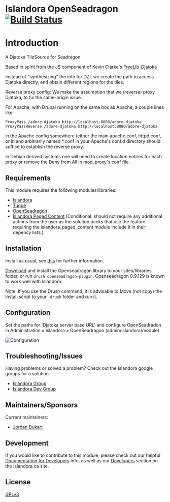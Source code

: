 # Islandora OpenSeadragon [![Build Status](https://travis-ci.org/Islandora/islandora_openseadragon.png?branch=7.x)](https://travis-ci.org/Islandora/islandora_openseadragon)

# Introduction

A Djatoka TileSource for Seadragon

Based in spirit from the JS component of Kevin Clarke's [FreeLib-Djatoka](https://github.com/ksclarke/freelib-djatoka)

Instead of "synthesizing" the info for DZI, we create the path to access Djatoka directly, and obtain different regions for the tiles.

Reverse proxy config: We make the assumption that we (reverse) proxy Djatoka, to fix the same-origin issue.

For Apache, with Drupal running on the same box as Apache, a couple lines like:

```
ProxyPass /adore-djatoka http://localhost:8080/adore-djatoka
ProxyPassReverse /adore-djatoka http://localhost:8080/adore-djatoka
```

in the Apache config somewhere (either the main apache.conf, httpd.conf, or in and arbitrarily named *.conf in your Apache's conf.d directory should suffice to establish the reverse proxy.

In Debian derived systems one will need to create location entries for each proxy or remove the Deny from All in mod_proxy's conf file.

## Requirements

This module requires the following modules/libraries:

* [Islandora](https://github.com/islandora/islandora)
* [Tuque](https://github.com/islandora/tuque)
* [OpenSeadragon](http://openseadragon.github.io/releases/openseadragon-bin-0.9.129.zip)
* [Islandora Paged Content](https://github.com/Islandora/islandora_paged_content/) (Conditional: should not require any additional actions from the user as the solution packs that use the feature requiring the islandora_paged_content module include it in their depency lists.)

## Installation

Install as usual, see [this](https://drupal.org/documentation/install/modules-themes/modules-7) for further information.

[Download](http://openseadragon.github.io/releases/openseadragon-bin-0.9.129.zip) and install the Openseadragon library to your sites/libraries folder, or run `drush openseadragon-plugin`. Openseadragon 0.9.129 is known to work well with Islandora.

Note: If you use the Drush command, it is advisable to Move (not copy) the install script to your `.drush` folder and run it.

## Configuration

Set the paths for 'Djatoka server base URL' and configure OpenSeadradon in Administration » Islandora » OpenSeadragon (admin/islandora/module).

![Configuration](https://camo.githubusercontent.com/c1bf991b5cc758a4420444564a91b286007e6f6e/687474703a2f2f692e696d6775722e636f6d2f4e6566597169432e706e67)

## Troubleshooting/Issues

Having problems or solved a problem? Check out the Islandora google groups for a solution.

* [Islandora Group](https://groups.google.com/forum/?hl=en&fromgroups#!forum/islandora)
* [Islandora Dev Group](https://groups.google.com/forum/?hl=en&fromgroups#!forum/islandora-dev)

## Maintainers/Sponsors

Current maintainers:

* [Jordan Dukart](https://github.com/jordandukart)

## Development

If you would like to contribute to this module, please check out our helpful [Documentation for Developers](https://github.com/Islandora/islandora/wiki#wiki-documentation-for-developers) info, as well as our [Developers](http://islandora.ca/developers) section on the Islandora.ca site.

## License

[GPLv3](http://www.gnu.org/licenses/gpl-3.0.txt)
